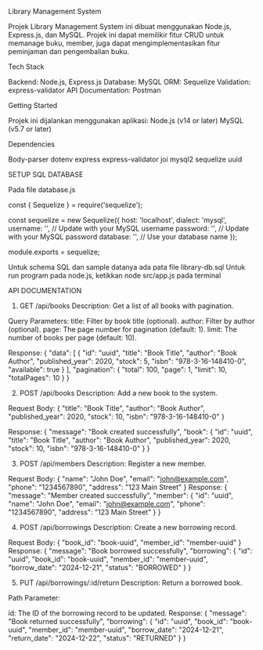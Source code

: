 Library Management System


Projek Library Management System ini dibuat menggunakan Node.js, Express.js, dan MySQL.
Projek ini dapat memilikir fitur CRUD untuk memanage buku, member, juga dapat mengimplementasikan fitur peminjaman dan pengembalian buku.


Tech Stack


Backend: Node.js, Express.js
Database: MySQL
ORM: Sequelize
Validation: express-validator
API Documentation: Postman


Getting Started


Projek ini dijalankan menggunakan aplikasi:
Node.js (v14 or later)
MySQL (v5.7 or later)


Dependencies


Body-parser
dotenv
express
express-validator
joi
mysql2
sequelize
uuid


SETUP SQL DATABASE


Pada file database.js

const { Sequelize } = require('sequelize');

const sequelize = new Sequelize({
  host: 'localhost',
  dialect: 'mysql',
  username: '', // Update with your MySQL username
  password: '', // Update with your MySQL password
  database: '', // Use your database name
});

module.exports = sequelize;

Untuk schema SQL dan sample datanya ada pata file library-db.sql
Untuk run program pada node.js, ketikkan node src/app.js pada terminal


API DOCUMENTATION

1. GET /api/books
Description: Get a list of all books with pagination.

Query Parameters:
title: Filter by book title (optional).
author: Filter by author (optional).
page: The page number for pagination (default: 1).
limit: The number of books per page (default: 10).

Response:
{
  "data": [
    {
      "id": "uuid",
      "title": "Book Title",
      "author": "Book Author",
      "published_year": 2020,
      "stock": 5,
      "isbn": "978-3-16-148410-0",
      "available": true
    }
  ],
  "pagination": {
    "total": 100,
    "page": 1,
    "limit": 10,
    "totalPages": 10
  }
}

2. POST /api/books
Description: Add a new book to the system.

Request Body:
{
  "title": "Book Title",
  "author": "Book Author",
  "published_year": 2020,
  "stock": 10,
  "isbn": "978-3-16-148410-0"
}

Response:
{
  "message": "Book created successfully",
  "book": {
    "id": "uuid",
    "title": "Book Title",
    "author": "Book Author",
    "published_year": 2020,
    "stock": 10,
    "isbn": "978-3-16-148410-0"
  }
}

3. POST /api/members
Description: Register a new member.

Request Body:
{
  "name": "John Doe",
  "email": "john@example.com",
  "phone": "1234567890",
  "address": "123 Main Street"
}
Response:
{
  "message": "Member created successfully",
  "member": {
    "id": "uuid",
    "name": "John Doe",
    "email": "john@example.com",
    "phone": "1234567890",
    "address": "123 Main Street"
  }
}

4. POST /api/borrowings
Description: Create a new borrowing record.

Request Body:
{
  "book_id": "book-uuid",
  "member_id": "member-uuid"
}
Response:
{
  "message": "Book borrowed successfully",
  "borrowing": {
    "id": "uuid",
    "book_id": "book-uuid",
    "member_id": "member-uuid",
    "borrow_date": "2024-12-21",
    "status": "BORROWED"
  }
}

5. PUT /api/borrowings/:id/return
Description: Return a borrowed book.

Path Parameter:

id: The ID of the borrowing record to be updated.
Response:
{
  "message": "Book returned successfully",
  "borrowing": {
    "id": "uuid",
    "book_id": "book-uuid",
    "member_id": "member-uuid",
    "borrow_date": "2024-12-21",
    "return_date": "2024-12-22",
    "status": "RETURNED"
  }
}
